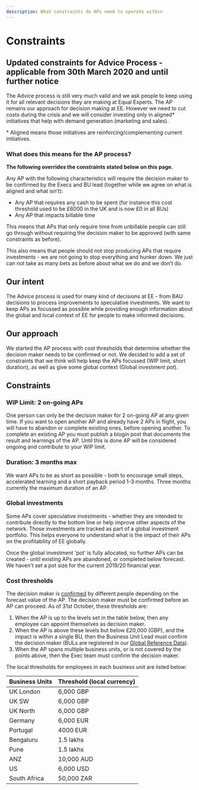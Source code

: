 ```yaml
---
description: What constraints do APs need to operate within
---
```


# Constraints

## Updated constraints for Advice Process - applicable from 30th March 2020 and until further notice

 The Advice process is still very much valid and we ask people to keep using it for all relevant decisions they are making at Equal Experts. The AP remains our approach for decision making at EE. However we need to cut costs during the crisis and we will consider investing only in aligned\* initiatives that help with demand generation \(marketing and sales\).

\* Aligned means those initiatives are reinforcing/complementing current initiatives. 

### What does this means for the AP process?

**The following overrides the constraints stated below on this page.**

 Any AP with the following characteristics will require the decision maker to be confirmed by the Execs and BU lead \(together while we agree on what is aligned and what isn’t\): 

* Any AP that requires any cash to be spent \(for instance this cost threshold used to be £6000 in the UK and is now £0 in all BUs\) 
* Any AP that impacts billable time 

This means that APs that only require time from unbillable people can still go through without requiring the decision maker to be approved \(with same constraints as before\).

This also means that people should not stop producing APs that require investments - we are not going to stop everything and hunker down. We just can not take as many bets as before about what we do and we don’t do.

## Our intent

The Advice process is used for many kind of decisions at EE - from BAU decisions to process improvements to speculative investments. We want to keep APs as focussed as possible while providing enough information about the global and local context of EE for people to make informed decisions.

## Our approach

We started the AP process with cost thresholds that determine whether the decision maker needs to be confirmed or not. We decided to add a set of constraints that we think will help keep the APs focussed \(WIP limit, short duration\), as well as give some global context \(Global investment pot\).

## Constraints

### WIP Limit: 2 on-going APs

One person can only be the decision maker for 2 on-going AP at any given time. If you want to open another AP and already have 2 APs in flight, you will have to abandon or complete existing ones, before opening another.  To complete an existing AP you must publish a blogin post that documents the result and learnings of the AP.  Until this is done AP will be considered ongoing and contribute to your WIP limit.

### Duration: 3 months max

We want APs to be as short as possible - both to encourage small steps, accelerated learning and a short payback period 1-3 months.  Three months currently the maximum duration of an AP.

### Global investments

Some APs cover speculative investments - whether they are intended to contribute directly to the bottom line or help improve other aspects of the network. Those investments are tracked as part of a global investment portfolio. This helps everyone to understand what is the impact of their APs on the profitability of EE globally. 

Once the global investment 'pot' is fully allocated, no further APs can be created - until existing APs are abandoned, or completed below forecast. We haven't set a pot size for the current 2019/20 financial year.

### Cost thresholds

The decision maker is [confirmed](../how-the-ap-works/confirming-the-decision-maker.md) by different people depending on the forecast value of the AP. The decision maker must be confirmed before an AP can proceed. As of 31st October, these thresholds are:

1. When the AP is up to the levels set in the table below, then any employee can appoint themselves as decision maker.
2. When the AP is above these levels but below £20,000 \(GBP\), and the impact is within a single BU, then the Business Unit Lead must confirm the decision maker \(BULs are registered in our [Global Reference Data](http://bit.ly/global-reference)\). 
3. When the AP spans multiple business units, or is not covered by the points above, then the Exec team must confirm the decision maker.

 The local thresholds for employees in each business unit are listed below:

| **Business Units** | Threshold \(local currency\) |
| :--- | :--- |
| UK London | 6,000 GBP |
| UK SW | 6,000 GBP |
| UK North | 6,000 GBP |
| Germany | 6,000 EUR |
| Portugal | 4000 EUR |
| Bengaluru | 1.5 lakhs |
| Pune | 1.5 lakhs |
| ANZ | 10,000 AUD |
| US | 6,000 USD |
| South Africa | 50,000 ZAR |

### 



